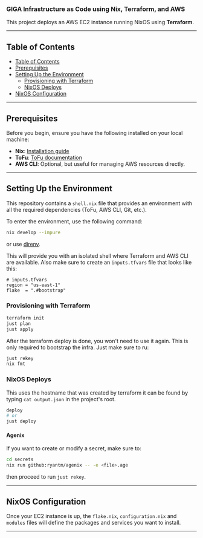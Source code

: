 ### GIGA Infrastructure as Code using Nix, Terraform, and AWS

This project deploys an AWS EC2 instance running NixOS using **Terraform**.

---

## Table of Contents

- [Table of Contents](#table-of-contents)
- [Prerequisites](#prerequisites)
- [Setting Up the Environment](#setting-up-the-environment)
  - [Provisioning with Terraform](#provisioning-with-terraform)
  - [NixOS Deploys](#nixos-deploys)
- [NixOS Configuration](#nixos-configuration)

---

## Prerequisites

Before you begin, ensure you have the following installed on your local machine:

- **Nix**: [Installation guide](https://nixos.org/download.html)
- **ToFu**: [ToFu documentation](https://github.com/NixOS/tofu)
- **AWS CLI**: Optional, but useful for managing AWS resources directly.

---

## Setting Up the Environment

This repository contains a `shell.nix` file that provides an environment with all the required dependencies (ToFu, AWS CLI, Git, etc.).

To enter the environment, use the following command:

```bash
nix develop --impure
```
or use [direnv](https://github.com/direnv/direnv).

This will provide you with an isolated shell where Terraform and AWS CLI are available. Also make sure to create an `inputs.tfvars` file that looks like this:

```
# inputs.tfvars
region = "us-east-1"
flake  = ".#bootstrap"
```

### Provisioning with Terraform

```bash
terraform init
just plan
just apply
```

After the terraform deploy is done, you won't need to use it again. This is only required to bootstrap the infra. Just make sure to ru:
```bash
just rekey
nix fmt
```

### NixOS Deploys

This uses the hostname that was created by terraform it can be found by typing `cat output.json` in the project's root.

```bash
deploy
# or
just deploy
```

#### Agenix

If you want to create or modify a secret, make sure to:
```bash
cd secrets
nix run github:ryantm/agenix -- -e <file>.age
```
then proceed to run `just rekey`.

---

## NixOS Configuration

Once your EC2 instance is up, the `flake.nix`, `configuration.nix` and `modules` files will define the packages and services you want to install.

---
